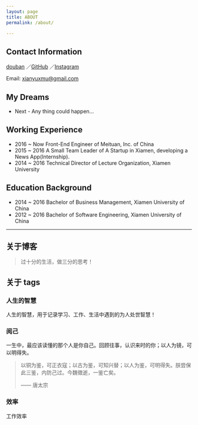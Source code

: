 ```yaml
---
layout: page
title: ABOUT
permalink: /about/

---
```




## Contact Information

[douban](https://www.douban.com/people/54904096/)
／[GitHub](https://github.com/xianyuxmu)
／[Instagram](https://www.instagram.com/robinchen17/)

Email: [xianyuxmu@gmail.com](mailto:xianyuxmu@gmail.com)



## My Dreams

- Next - Any thing could happen...

## Working Experience

- 2016 ~ Now Front-End Engineer of Meituan, Inc. of China
- 2015 ~ 2016 A Small Team Leader of A Startup in Xiamen, developing a News App(Internship).
- 2014 ~ 2016 Technical Director of Lecture Organization, Xiamen University 

## Education Background

- 2014 ~ 2016 Bachelor of Business Management, Xiamen University of China
- 2012 ~ 2016 Bachelor of Software Engineering, Xiamen University of China

----

## 关于博客

<blockquote class="blockquote-center">
<p>过十分的生活，做三分的思考！</p>
</blockquote>

## 关于 tags

### 人生的智慧

人生的智慧，用于记录学习、工作、生活中遇到的为人处世智慧！

### 阅己

一生中，最应该读懂的那个人是你自己。回顾往事，认识来时的你；以人为镜，可以明得失。

<blockquote>
<p>
以铜为鉴，可正衣寇；以古为鉴，可知兴替；以人为鉴，可明得失。朕尝保此三鉴，内防己过。今魏徵逝，一鉴亡矣。
</p>
<p> —— 唐太宗</p>
</blockquote>


### 效率

工作效率






